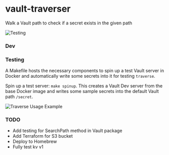 # vault-traverser
Walk a Vault path to check if a secret exists in the given path

![Testing](https://github.com/lucassha/vault-traverser/actions/workflows/test.yml/badge.svg)

### Dev

### Testing

A Makefile hosts the necessary components to spin up a test Vault server in Docker and automatically write some secrets into it for testing `traverse`. 

Spin up a test server: `make spinup`. This creates a Vault Dev server from the base Docker image and writes some sample secrets into the default Vault path `/secret`. 

![Traverse Usage Example](https://github.com/lucassha/vault-traverser/blob/main/img/github_traverse.gif)

### TODO
- Add testing for SearchPath method in Vault package
- Add Terraform for S3 bucket
- Deploy to Homebrew
- Fully test kv v1